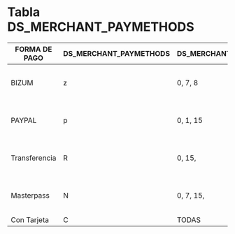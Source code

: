# Tabla DS_MERCHANT_PAYMETHODS

| FORMA DE PAGO | DS_MERCHANT_PAYMETHODS | DS_MERCHANT_TRANSACTIONTYPE | COMENTARIOS |
|-|-|-|-|
| BIZUM | z | 0, 7, 8 | Se requiere activación por parte de la entidad. |
| PAYPAL | p | 0, 1, 15 | Se requiere activación por parte de la entidad. |
| Transferencia | R | 0, 15, | Se requiere activación por parte de la entidad. |
| Masterpass | N | 0, 7, 15, | Se requiere activación por parte de la entidad. |
| Con Tarjeta | C | TODAS | |